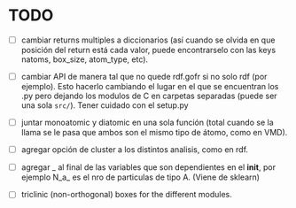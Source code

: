 # TODO

- [ ] cambiar returns multiples a diccionarios (así cuando se olvida en que
      posición del return está cada valor, puede encontrarselo con las keys
      natoms, box_size, atom_type, etc).

- [ ] cambiar API de manera tal que no quede rdf.gofr si no solo rdf (por ejemplo).
      Esto hacerlo cambiando el lugar en el que se encuentran los .py pero dejando
      los modulos de C en carpetas separadas (puede ser una sola `src/`). Tener
      cuidado con el setup.py

- [ ] juntar monoatomic y diatomic en una sola función (total cuando se la llama
      se le pasa que ambos son el mismo tipo de átomo, como en VMD).

- [ ] agregar opción de cluster a los distintos analisis, como en rdf.

- [ ] agregar _ al final de las variables que son dependientes en el __init__, por
      ejemplo N_a_ es el nro de particulas de tipo A. (Viene de sklearn)

- [ ] triclinic (non-orthogonal) boxes for the different modules.
